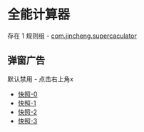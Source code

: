 # 全能计算器

存在 1 规则组 - [com.jincheng.supercaculator](/src/apps/com.jincheng.supercaculator.ts)

## 弹窗广告

默认禁用 - 点击右上角x

- [快照-0](https://i.gkd.li/import/12859523)
- [快照-1](https://i.gkd.li/import/12859545)
- [快照-2](https://i.gkd.li/import/13261870)
- [快照-3](https://i.gkd.li/import/13378847)
